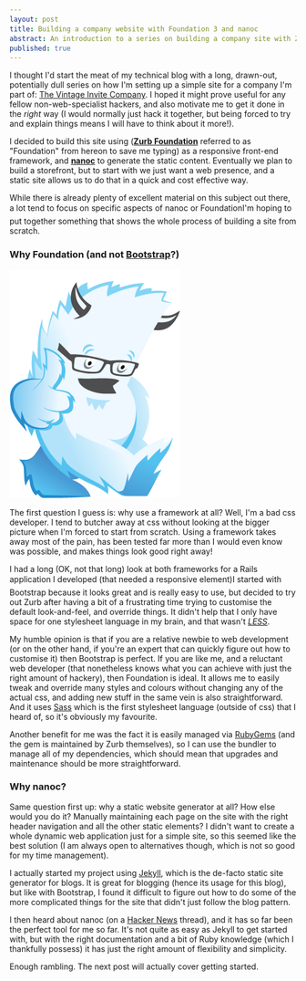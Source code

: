 ```yaml
---
layout: post
title: Building a company website with Foundation 3 and nanoc
abstract: An introduction to a series on building a company site with Zurb's Foundation and the static site generator nanoc
published: true 
---
```


I thought I'd start the meat of my technical blog with a long, drawn-out, potentially dull series on how I'm setting up a simple site for a company I'm part of: [The Vintage Invite Company](http://www.thevintageinvite.com). I hoped it might prove useful for any fellow non-web-specialist hackers, and also motivate me to get it done in the _right_ way (I would normally just hack it together, but being forced to try and explain things means I will have to think about it more!).

I decided to build this site using (**[Zurb Foundation](http://foundation.zurb.com/)** referred to as "Foundation" from hereon to save me typing) as a responsive front-end framework, and **[nanoc](http://nanoc.ws/)** to generate the static content. Eventually we plan to build a storefront, but to start with we just want a web presence, and a static site allows us to do that in a quick and cost effective way.

While there is already plenty of excellent material on this subject out there, a lot tend to focus on specific aspects of nanoc or Foundation&#151;I'm hoping to put together something that shows the whole process of building a site from scratch.

### Why Foundation (and not [Bootstrap](http://twitter.github.io/bootstrap/)?)

![Foundation 3](/asset/image/2013-05-16/zurb-yeti.png "Zurb zurb zurb, zurb's the word...")

The first question I guess is: why use a framework at all? Well, I'm a bad css developer. I tend to butcher away at css without looking at the bigger picture when I'm forced to start from scratch. Using a framework takes away most of the pain, has been tested far more than I would even know was possible, and makes things look good right away!

I had a long (OK, not that long) look at both frameworks for a Rails application I developed (that needed a responsive element)&#151;I started with Bootstrap because it looks great and is really easy to use, but decided to try out Zurb after having a bit of a frustrating time trying to customise the default look-and-feel, and override things. It didn't help that I only have space for one stylesheet language in my brain, and that wasn't *[LESS](http://lesscss.org/)*.

My humble opinion is that if you are a relative newbie to web development (or on the other hand, if you're an expert that can quickly figure out how to customise it) then Bootstrap is perfect. If you are like me, and a reluctant web developer (that nonetheless knows what you can achieve with just the right amount of hackery), then Foundation is ideal. It allows me to easily tweak and override many styles and colours without changing any of the actual css, and adding new stuff in the same vein is also straightforward. And it uses [Sass](http://sass-lang.com/) which is the first stylesheet language (outside of css) that I heard of, so it's obviously my favourite.

Another benefit for me was the fact it is easily managed via [RubyGems](http://rubygems.org/) (and the gem is maintained by Zurb themselves), so I can use the bundler to manage all of my dependencies, which should mean that upgrades and maintenance should be more straightforward.

### Why nanoc?

Same question first up: why a static website generator at all? How else would you do it? Manually maintaining each page on the site with the right header navigation and all the other static elements? I didn't want to create a whole dynamic web application just for a simple site, so this seemed like the best solution (I am always open to alternatives though, which is not so good for my time management).

I actually started my project using [Jekyll](https://github.com/mojombo/jekyll), which is the de-facto static site generator for blogs. It is great for blogging (hence its usage for this blog), but like with Bootstrap, I found it difficult to figure out how to do some of the more complicated things for the site that didn't just follow the blog pattern.

I then heard about nanoc (on a [Hacker News](http://news.ycombinator.com) thread), and it has so far been the perfect tool for me so far. It's not quite as easy as Jekyll to get started with, but with the right documentation and a bit of Ruby knowledge (which I thankfully possess) it has just the right amount of flexibility and simplicity.

Enough rambling. The next post will actually cover getting started.
